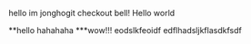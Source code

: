 hello im jonghogit checkout bell!
Hello world

**hello hahahaha
***wow!!!
eodslkfeoidf
edflhadsljkflasdkfsdf